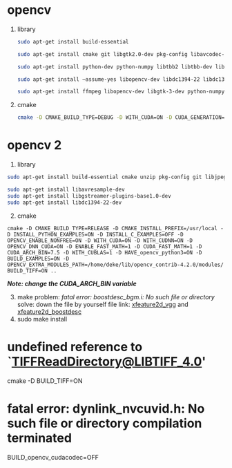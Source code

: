 # opencv

1. library

   ```bash
   sudo apt-get install build-essential
   
   sudo apt-get install cmake git libgtk2.0-dev pkg-config libavcodec-dev libavformat-dev libswscale-dev
   
   sudo apt-get install python-dev python-numpy libtbb2 libtbb-dev libjpeg-dev libpng-dev libtiff-dev libjasper-dev libdc1394-22-dev
   
   sudo apt-get install –assume-yes libopencv-dev libdc1394-22 libdc1394-22-dev libjpeg-dev libpng12-dev libtiff5-dev libjasper-dev libavcodec-dev libavformat-dev libswscale-dev libxine2-dev libgstreamer0.10-dev libgstreamer-plugins-base0.10-dev libv4l-dev libtbb-dev libqt4-dev libfaac-dev libmp3lame-dev libopencore-amrnb-dev libopencore-amrwb-dev libtheora-dev libvorbis-dev libxvidcore-dev x264 v4l-utils unzip
   
   sudo apt-get install ffmpeg libopencv-dev libgtk-3-dev python-numpy python3-numpy libdc1394-22 libdc1394-22-dev libjpeg-dev libpng12-dev libtiff5-dev libjasper-dev libavcodec-dev libavformat-dev libswscale-dev libxine2-dev libgstreamer1.0-dev libgstreamer-plugins-base1.0-dev libv4l-dev libtbb-dev qtbase5-dev libfaac-dev libmp3lame-dev libopencore-amrnb-dev
   ```

2. cmake

   ```bash
   cmake -D CMAKE_BUILD_TYPE=DEBUG -D WITH_CUDA=ON -D CUDA_GENERATION=Auto -D ENABLE_FAST_MATH=1 -D WITH_CUBLAS=1 -D WITH_CUDNN=0N -D WITH_OPENCL=ON -D INSTALL_PYTHON_EXAMPLES=ON -D OPENCV_EXTRA_MODULES_PATH=../opencv_contrib/modules -D BUILD_EXAMPLES=ON -D WITH_NVCUVID=OFF ..
   ```

# opencv 2

1. library
``` bash
sudo apt-get install build-essential cmake unzip pkg-config git libjpeg-dev libpng-dev libtiff-dev libavcodec-dev libavformat-dev libswscale-dev libv4l-dev libxvidcore-dev libx264-dev libgtk-3-dev libatlas-base-dev gfortran python3-dev

sudo apt-get install libavresample-dev 
sudo apt-get install libgstreamer-plugins-base1.0-dev 
sudo apt-get install libdc1394-22-dev

```
   
2. cmake
```
cmake -D CMAKE_BUILD_TYPE=RELEASE -D CMAKE_INSTALL_PREFIX=/usr/local -D INSTALL_PYTHON_EXAMPLES=ON -D INSTALL_C_EXAMPLES=OFF -D OPENCV_ENABLE_NONFREE=ON -D WITH_CUDA=ON -D WITH_CUDNN=ON -D OPENCV_DNN_CUDA=ON -D ENABLE_FAST_MATH=1 -D CUDA_FAST_MATH=1 -D CUDA_ARCH_BIN=7.5 -D WITH_CUBLAS=1 -D HAVE_opencv_python3=ON -D BUILD_EXAMPLES=ON -D OPENCV_EXTRA_MODULES_PATH=/home/deke/lib/opencv_contrib-4.2.0/modules/ BUILD_TIFF=ON ..
```
***Note: change the CUDA_ARCH_BIN variable***

3. make
problem: *fatal error: boostdesc_bgm.i: No such file or directory*
solve: down the file by yourself
file link: [xfeature2d_vgg](https://github.com/opencv/opencv_3rdparty/tree/contrib_xfeatures2d_vgg_20160317) and [xfeature2d_boostdesc](https://github.com/opencv/opencv_3rdparty/tree/contrib_xfeatures2d_boostdesc_20161012)
4. sudo make install

# undefined reference to `TIFFReadDirectory@LIBTIFF_4.0'
cmake -D BUILD_TIFF=ON

# fatal error: dynlink_nvcuvid.h: No such file or directory compilation terminated
BUILD_opencv_cudacodec=OFF
